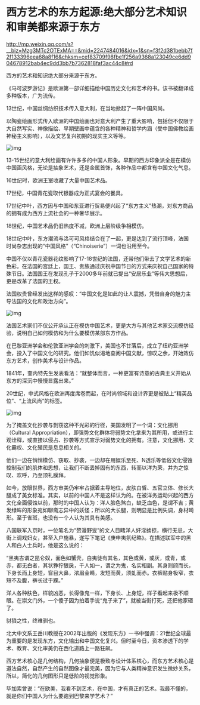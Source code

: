 
# 西方艺术的东方起源:绝大部分艺术知识和审美都来源于东方

<http://mp.weixin.qq.com/s?__biz=Mzg3MTc2OTExMA==&mid=2247484016&idx=1&sn=f3f2d381bebb7f2f133396eea68a8f16&chksm=cef83709f98fbe1f256a9368a123049ce6dd904678912bab4ec9dd3bb7b7362818faf3ac44c8#rd>

西方的艺术和知识绝大部分来源于东方。

《马可波罗游记》是欧洲第一部详细描绘中国历史文化和艺术的书。该书被翻译成多种版本，广为流传。

13世纪，中国丝绸纺织技术传入意大利，在当地掀起了一阵中国风尚。

以陶瓷绘画形式传入欧洲的中国绘画也对意大利产生了重大影响，包括但不仅限于大自然写实、神像描绘、早期壁画中蕴含的各种精神和哲学内涵（受中国佛教绘画神秘主义影响），以及文艺复兴初期的现实主义等等。

![img](./img/96-0.jpeg)

13-15世纪的意大利绘画有许许多多的中国人形象。早期的西方印象派全是在模仿中国画风格，无论是抽象艺术，还是金属首饰，各种作品中都含有中国文化气息。

16世纪时，欧洲王室收藏了大量中国艺术品。

17世纪，中国青花瓷取代银器成为正式宴会的餐具。

17世纪中叶，西方因与中国和东亚进行贸易便兴起了“东方主义”热潮，对东方商品的拥有成为西方上流社会的一种奢华展示。

18世纪，中国艺术品仍旧热度不减，欧洲上层阶级争相模仿。

18世纪中叶，东方潮流与洛可可风格结合在了一起，更是达到了流行顶峰，法国时尚杂志出现的“中国风格”（“Chinoiserie”）一词也沿用至今。

中国不仅以青花瓷器花纹影响了17-18世纪的法国，还带他们带去了文学艺术的新色彩。在法国的宫廷上，国王、贵族通过庆祝中国节日的方式来庆祝自己国家的特殊节日。法国国王在发现孔子于2000多年前就已提出“安居乐业”等伟大思想后，更是改革了法国的王权。

法国权贵曾经发出这样的感叹：“中国文化是如此的让人震撼，凭借自身的魅力主导法国的文化和政治方向”。

![img](./img/96-1.jpeg)

法国艺术家们不仅公开承认正在模仿中国艺术，更是大方与其他艺术家交流模仿经验，说明自己如何模仿和为什么要模仿某部东方作品。

在巴黎亚洲学会和伦敦亚洲学会的刺激下，美国也不甘落后，成立了纽约亚洲学会，投入了中国文化的研究。他们如饥似渴地查阅中国文献，惊叹之余，开始效仿东方艺术，创作美术与设计作品。

1841年，奎内特先生发表看法：“就整体而言，一种更富有诗意的古典主义开始从东方的深沉中慢慢显露出来。”

20世纪，中式风格在欧洲再度席卷而起，在时尚领域和设计界更是被贴上“精英品位”、“上流风尚”的标签。

![img](./img/96-2.jpeg)

为了掩盖文化抄袭与剽窃这种不光彩的行径，美国发明了一个词：文化挪用（Cultural
Appropriation），即强势文化群体将弱势文化拿来为其所用，或进行主观诠释，或直接以侵占、抄袭等方式宣示对弱势文化的拥有。注意，文化挪用、文化霸权、文化殖民是息息相关的。

他们一边在悄悄模仿、窃取、抄袭，一边却在用娱乐至死、N透乐等低俗文化侵蚀控制我们的肌体和思想，让我们不断丢掉固有的东西，转而以洋为荣，并为之惊叹、欢呼，乃至顶礼膜拜。

如今，放眼世界，西方审美仍牢牢占据着主导地位，皮肤白皙、五官立体、修长大腿成了美女标准。其实，以前的中国人不是这样认为的。在被洋务运动兴起的西方文化全面侵蚀以前，那时的中国人认为：洋人脸色煞白，缺乏血色，是谓不吉；黄发绿眸的形象宛如聊斋志异中的妖怪；所以的大长腿，则明显是比例失调，身材畸形。至于雀斑，也没有一个人认为其具有美感。

八国联军入京时，一位笔名为“赘漫野叟”的文人目睹洋人奸淫掳掠，横行无忌，大街上调戏妇女，甚至入户施暴，遂写下笔记《庚申夷氛纪略》。在描述联军中的黑人和白人士兵时，他是这么说的：

“黑夷古谓之昆仑奴，面色如蟹壳，白夷徒有其名，其色或黄，或灰，或青，或赤，都无白者，其状狰狞狠戾，千人如一，谓之为鬼，名实相副。其身则颀而长，下身长而上身短，窅目大鼻，浓眉金睛，发短而黄，须虬而赤。衣裤贴身极窄，衣短不及腹，裤长过于踝。”

洋人各种肤色，样貌凶恶，长得像鬼一样，下身长、上身短，样子看起来极不顺眼。在崇文门外，一个傻子因为拍着手说“鬼子来了”，就被当街打死，还把他家砸了。

豺狼之性，终难驯也。

北大中文系王岳川教授在2002年出版的《发现东方》一书中强调：21世纪全球最为重要的是发现东方，文化输出和中国文化复兴。但时至今日，资本渗透下的学术、教育、文化审美仍在西化道路上一路狂飙。

西方艺术核心是几何结构，几何抽象便是极致与设计体系核心，而东方艺术核心是道法自然，自然产生的自然图像才最完美，因为它与人类精神意识发生微妙关系，所以，简化的几何图形只是低阶的视觉形象。

毕加索曾说：“在欧美，我看不到艺术，在中国，才有真正的艺术。我最不懂的，就是你们中国人为什么要跑到巴黎来学艺术？”

